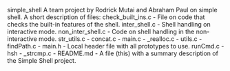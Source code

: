 simple_shell
A team project by Rodrick Mutai and Abraham Paul on simple shell.
A short description of files:
check_built_ins.c - File on code that checks the built-in features of the shell.
inter_shell.c - Shell handling on interactive mode.
non_inter_shell.c - Code on shell handling in the non-interactive mode.
str_utils.c - 
concat.c - 
main.c - 
_realloc.c - 
utils.c - 
findPath.c - 
main.h - Local header file with all prototypes to use.
runCmd.c - 
hsh - 
_strcmp.c - 
README.md - A file (this) with a summary description of the Simple Shell project.
